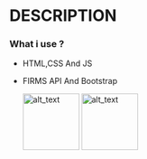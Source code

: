 # DESCRIPTION
### What i use ?
- HTML,CSS And JS
- FIRMS API And Bootstrap

  [<img alt="alt_text" width="100px" src="https://firms.modaps.eosdis.nasa.gov/images/touch/icon-192x192.png" />](https://firms.modaps.eosdis.nasa.gov/api/)  [<img alt="alt_text" width="100px" src="https://brandlogos.net/wp-content/uploads/2016/06/bootstrap-logo-vector-download.jpg" />](https://getbootstrap.com/)
